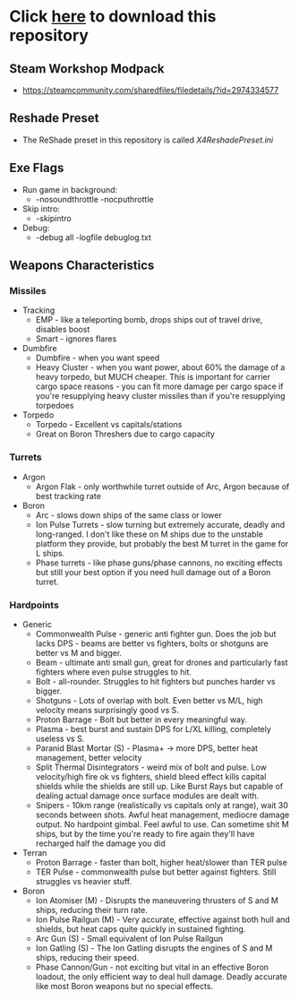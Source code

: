 # Click [here](https://github.com/temetvince/x4/archive/refs/heads/main.zip "The equivalent of clicking the Code button then Download ZIP") to download this repository

## Steam Workshop Modpack
* https://steamcommunity.com/sharedfiles/filedetails/?id=2974334577

## Reshade Preset
* The ReShade preset in this repository is called *X4ReshadePreset.ini*

## Exe Flags
* Run game in background:
    * -nosoundthrottle -nocputhrottle
* Skip intro:
    * -skipintro
* Debug:
    * -debug all -logfile debuglog.txt

## Weapons Characteristics
### Missiles
* Tracking
    * EMP - like a teleporting bomb, drops ships out of travel drive, disables boost
    * Smart - ignores flares
* Dumbfire
    * Dumbfire - when you want speed
    * Heavy Cluster - when you want power, about 60% the damage of a heavy torpedo, but MUCH cheaper. This is important for carrier cargo space reasons - you can fit more damage per cargo space if you're resupplying heavy cluster missiles than if you're resupplying torpedoes
* Torpedo
    * Torpedo - Excellent vs capitals/stations
    * Great on Boron Threshers due to cargo capacity

### Turrets
* Argon
    * Argon Flak - only worthwhile turret outside of Arc, Argon because of best tracking rate
* Boron
    * Arc - slows down ships of the same class or lower
    * Ion Pulse Turrets - slow turning but extremely accurate, deadly and long-ranged. I don't like these on M ships due to the unstable platform they provide, but probably the best M turret in the game for L ships.
    * Phase turrets - like phase guns/phase cannons, no exciting effects but still your best option if you need hull damage out of a Boron turret.

### Hardpoints
* Generic
    * Commonwealth Pulse - generic anti fighter gun. Does the job but lacks DPS - beams are better vs fighters, bolts or shotguns are better vs M and bigger.
    * Beam - ultimate anti small gun, great for drones and particularly fast fighters where even pulse struggles to hit.
    * Bolt - all-rounder. Struggles to hit fighters but punches harder vs bigger.
    * Shotguns - Lots of overlap with bolt. Even better vs M/L, high velocity means surprisingly good vs S.
    * Proton Barrage - Bolt but better in every meaningful way.
    * Plasma - best burst and sustain DPS for L/XL killing, completely useless vs S.
    * Paranid Blast Mortar (S) - Plasma+ -> more DPS, better heat management, better velocity
    * Split Thermal Disintegrators - weird mix of bolt and pulse. Low velocity/high fire ok vs fighters, shield bleed effect kills capital shields while the shields are still up. Like Burst Rays but capable of dealing actual damage once surface modules are dealt with.
    * Snipers - 10km range (realistically vs capitals only at range), wait 30 seconds between shots. Awful heat management, mediocre damage output. No hardpoint gimbal. Feel awful to use. Can sometime shit M ships, but by the time you're ready to fire again they'll have recharged half the damage you did
* Terran
    * Proton Barrage - faster than bolt, higher heat/slower than TER pulse 
    * TER Pulse - commonwealth pulse but better against fighters. Still struggles vs heavier stuff.
* Boron
    * Ion Atomiser (M) - Disrupts the maneuvering thrusters of S and M ships, reducing their turn rate.
    * Ion Pulse Railgun (M) - Very accurate, effective against both hull and shields, but heat caps quite quickly in sustained fighting.
    * Arc Gun (S) - Small equivalent of Ion Pulse Railgun
    * Ion Gatling (S) - The Ion Gatling disrupts the engines of S and M ships, reducing their speed.
    * Phase Cannon/Gun - not exciting but vital in an effective Boron loadout, the only efficient way to deal hull damage. Deadly accurate like most Boron weapons but no special effects.
